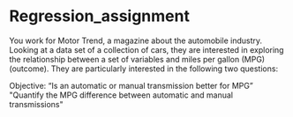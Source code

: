 # Regression_assignment

You work for Motor Trend, a magazine about the automobile industry. Looking at a data set of a collection of cars, they are interested in exploring the relationship between a set of variables and miles per gallon (MPG) (outcome). They are particularly interested in the following two questions:

Objective:
“Is an automatic or manual transmission better for MPG”
"Quantify the MPG difference between automatic and manual transmissions"
